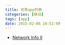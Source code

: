 ```yaml
---
title: 优秀app列表
categories: [移动]
tags: [app]
date: 2015-02-06 10:52:09
---
```


-   [Network Info II](http://www.appsapk.com/network-info/)

